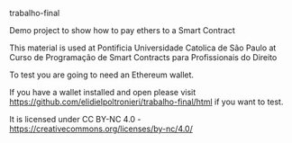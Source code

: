 

trabalho-final

Demo project to show how to pay ethers to a Smart Contract

This material is used at Pontificia Universidade Catolica de São Paulo at Curso de Programação de Smart Contracts para Profissionais do Direito

To test you are going to need an Ethereum wallet.

If you have a wallet installed and open please visit https://github.com/elidielpoltronieri/trabalho-final/html if you want to test.

It is licensed under CC BY-NC 4.0 - https://creativecommons.org/licenses/by-nc/4.0/
